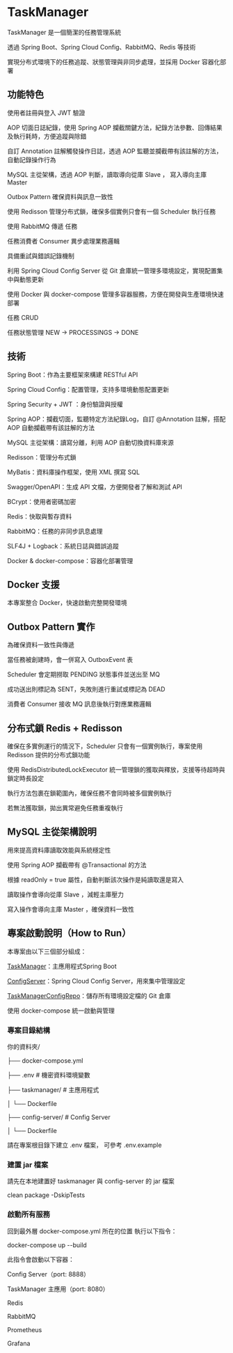 # TaskManager

TaskManager 是一個簡潔的任務管理系統

透過 Spring Boot、Spring Cloud Config、RabbitMQ、Redis 等技術

實現分布式環境下的任務追蹤、狀態管理與非同步處理，並採用 Docker 容器化部署

## 功能特色
使用者註冊與登入 JWT 驗證

AOP 切面日誌紀錄，使用 Spring AOP 攔截關鍵方法，紀錄方法參數、回傳結果及執行耗時，方便追蹤與除錯

自訂 Annotation 註解觸發操作日誌，透過 AOP 監聽並攔截帶有該註解的方法，自動記錄操作行為

MySQL 主從架構，透過 AOP 判斷，讀取導向從庫 Slave ， 寫入導向主庫 Master

Outbox Pattern 確保資料與訊息一致性

使用 Redisson 管理分布式鎖，確保多個實例只會有一個 Scheduler 執行任務

使用 RabbitMQ 傳遞 任務

任務消費者 Consumer 異步處理業務邏輯

具備重試與錯誤記錄機制

利用 Spring Cloud Config Server 從 Git 倉庫統一管理多環境設定，實現配置集中與動態更新

使用 Docker 與 docker-compose 管理多容器服務，方便在開發與生產環境快速部署

任務 CRUD

任務狀態管理 NEW → PROCESSINGS → DONE

## 技術
Spring Boot：作為主要框架來構建 RESTful API

Spring Cloud Config：配置管理，支持多環境動態配置更新

Spring Security + JWT ：身份驗證與授權

Spring AOP：攔截切面，監聽特定方法紀錄Log，自訂 @Annotation 註解，搭配 AOP 自動攔截帶有該註解的方法

MySQL 主從架構：讀寫分離，利用 AOP 自動切換資料庫來源

Redisson：管理分布式鎖

MyBatis：資料庫操作框架，使用 XML 撰寫 SQL

Swagger/OpenAPI：生成 API 文檔，方便開發者了解和測試 API

BCrypt：使用者密碼加密

Redis：快取與暫存資料

RabbitMQ：任務的非同步訊息處理

SLF4J + Logback：系統日誌與錯誤追蹤

Docker & docker-compose：容器化部署管理

## Docker 支援
本專案整合 Docker，快速啟動完整開發環境

## Outbox Pattern 實作
為確保資料一致性與傳遞

當任務被創建時，會一併寫入 OutboxEvent 表

Scheduler 會定期撈取 PENDING 狀態事件並送出至 MQ

成功送出則標記為 SENT，失敗則進行重試或標記為 DEAD

消費者 Consumer 接收 MQ 訊息後執行對應業務邏輯

## 分布式鎖 Redis + Redisson
確保在多實例運行的情況下，Scheduler 只會有一個實例執行，專案使用 Redisson 提供的分布式鎖功能

使用 RedisDistributedLockExecutor 統一管理鎖的獲取與釋放，支援等待超時與鎖定時長設定

執行方法包裹在鎖範圍內，確保任務不會同時被多個實例執行

若無法獲取鎖，拋出異常避免任務重複執行

## MySQL 主從架構說明

用來提高資料庫讀取效能與系統穩定性

使用 Spring AOP 攔截帶有 @Transactional 的方法

根據 readOnly = true 屬性，自動判斷該次操作是純讀取還是寫入

讀取操作會導向從庫 Slave ，減輕主庫壓力

寫入操作會導向主庫 Master ，確保資料一致性

## 專案啟動說明（How to Run）
本專案由以下三個部分組成：

[TaskManager](https://github.com/YuChengLin0110/Taskmanager)：主應用程式Spring Boot

[ConfigServer](https://github.com/YuChengLin0110/TaskmanagerConfigServer)：Spring Cloud Config Server，用來集中管理設定

[TaskManagerConfigRepo](https://github.com/YuChengLin0110/TaskManagerConfigRepo)：儲存所有環境設定檔的 Git 倉庫

使用 docker-compose 統一啟動與管理

### 專案目錄結構
你的資料夾/

├── docker-compose.yml

├── .env                    # 機密資料環境變數

├── taskmanager/            # 主應用程式 

│   └── Dockerfile

├── config-server/          # Config Server 

│   └── Dockerfile

請在專案根目錄下建立 .env 檔案， 可參考 .env.example

### 建置 jar 檔案
請先在本地建置好 taskmanager 與 config-server 的 jar 檔案

clean package -DskipTests

### 啟動所有服務
回到最外層 docker-compose.yml 所在的位置 執行以下指令：

docker-compose up --build

此指令會啟動以下容器：

Config Server（port: 8888）

TaskManager 主應用（port: 8080）

Redis

RabbitMQ

Prometheus

Grafana
